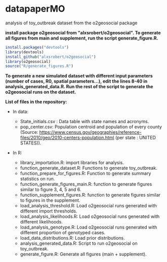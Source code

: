 # datapaperMO
analysis of toy_outbreak dataset from the o2geosocial package

**install package o2geosocial from "alxsrobert/o2geosocial". To generate all figures from main and supplement, run the script generate_figure.R.**

```R
install.packages("devtools")
library(devtools)
install_github("alxsrobert/o2geosocial")
library(o2geosocial)
source("R/generate_figures.R")
```

**To generate a new simulated dataset with different input parameters (number of cases, R0, spatial parameters...), edit the lines 8-40 in analysis_generated_data.R. Run the rest of the script to generate the o2geosocial runs on the dataset.**

**List of files in the repository:**
* In data: 
  * State_initials.csv	: Data table with state names and acronyms.
  * pop_center.csv: Population centroid and population of every county (Source: https://www.census.gov/geographies/reference-files/2010/geo/2010-centers-population.html (per state : UNITED STATES)).

* In R:
  * library_importation.R: import libraries for analysis.
  * function_generate_dataset.R: Functions to generate toy_outbreak.
  * function_prepare_for_figures.R: Function to generate summary statistics on run.
  * function_generate_figures_main.R: function to generate figures similar to figure 3, 4, 5 and 6.
  * function_supplement_figures.R: function to generate figures similar to figures in the supplement.
  * load_analysis_threshold.R: Load o2geosocial runs generated with different import thresholds.
  * load_analysis_likelihoods.R: Load o2geosocial runs generated with different likelihoods.
  * load_analysis_genotype.R: Load o2geosocial runs generated with different proportion of genotyped cases.
  * load_data_distributions.R: Load prior distributions.
  * analysis_generated_data.R: Script to run o2geosocial on toy_outbreak.
  * generate_figure.R: Generate all figures (main + supplement).
